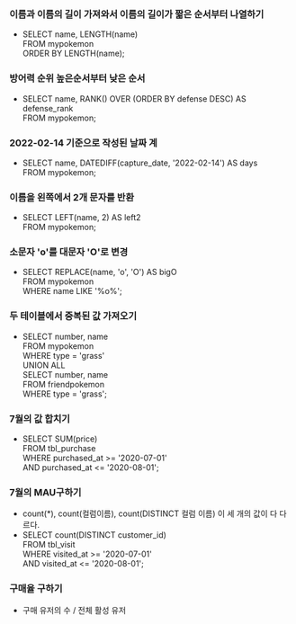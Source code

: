### 이름과 이름의 길이 가져와서 이름의 길이가 짧은 순서부터 나열하기
- SELECT name, LENGTH(name) </br>
  FROM mypokemon </br>
  ORDER BY LENGTH(name);

### 방어력 순위 높은순서부터 낮은 순서
- SELECT name, RANK() OVER (ORDER BY defense DESC) AS defense_rank </br>
  FROM mypokemon;

### 2022-02-14 기준으로 작성된 날짜 계
- SELECT name, DATEDIFF(capture_date, '2022-02-14') AS days </br>
  FROM mypokemon;
  
### 이름을 왼쪽에서 2개 문자를 반환
- SELECT LEFT(name, 2) AS left2 </br>
  FROM mypokemon;
  
### 소문자 'o'를 대문자 'O'로 변경
- SELECT REPLACE(name, 'o', 'O') AS bigO </br>
  FROM mypokemon </br>
  WHERE name LIKE '%o%';

### 두 테이블에서 중복된 값 가져오기
- SELECT number, name </br>
FROM mypokemon </br>
WHERE type = 'grass' </br>
UNION ALL </br>
SELECT number, name </br>
FROM friendpokemon </br>
WHERE type = 'grass'; </br>

### 7월의 값 합치기
-  SELECT SUM(price) </br>
FROM tbl_purchase </br>
WHERE purchased_at >= '2020-07-01' </br>
	AND purchased_at <= '2020-08-01';

### 7월의 MAU구하기
-  count(*), count(컬럼이름), count(DISTINCT 컬럼 이름) 이 세 개의 값이 다 다르다.
-  SELECT count(DISTINCT customer_id) </br>
FROM tbl_visit </br>
WHERE visited_at >= '2020-07-01' </br>
	AND visited_at <= '2020-08-01'; </br>


### 구매율 구하기
- 구매 유저의 수 / 전체 활성 유저


